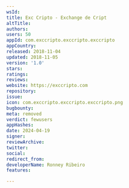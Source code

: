 ```yaml
---
wsId: 
title: Exc Cripto - Exchange de Cript
altTitle: 
authors: 
users: 50
appId: com.exccripto.exccripto.exccripto
appCountry: 
released: 2018-11-04
updated: 2018-11-05
version: '1.0'
stars: 
ratings: 
reviews: 
website: https://exccripto.com
repository: 
issue: 
icon: com.exccripto.exccripto.exccripto.png
bugbounty: 
meta: removed
verdict: fewusers
appHashes: 
date: 2024-04-19
signer: 
reviewArchive: 
twitter: 
social: 
redirect_from: 
developerName: Ronney Ribeiro
features: 

---
```


